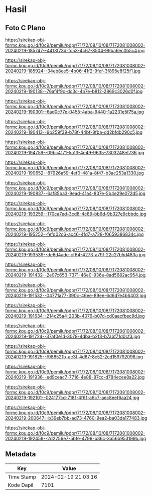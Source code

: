 # Hasil

## Foto C Plano

https://sirekap-obj-formc.kpu.go.id/f0c9/pemilu/pdpr/71/72/08/10/08/7172081008002-20240219-185747--4413f73d-fc53-4c67-8504-99ba6ec0b5c4.jpg

https://sirekap-obj-formc.kpu.go.id/f0c9/pemilu/pdpr/71/72/08/10/08/7172081008002-20240219-185924--34eb8ee5-4b06-41f2-9fef-3f895e8f25f1.jpg

https://sirekap-obj-formc.kpu.go.id/f0c9/pemilu/pdpr/71/72/08/10/08/7172081008002-20240219-190138--76af4f9c-dc3c-4b7e-b812-2869c3026d0f.jpg

https://sirekap-obj-formc.kpu.go.id/f0c9/pemilu/pdpr/71/72/08/10/08/7172081008002-20240219-190301--6ad0c77e-0455-4aba-9440-1a2231e5f75a.jpg

https://sirekap-obj-formc.kpu.go.id/f0c9/pemilu/pdpr/71/72/08/10/08/7172081008002-20240219-190413--9b259f39-b78f-44bf-8fba-dd2bfdb290c5.jpg

https://sirekap-obj-formc.kpu.go.id/f0c9/pemilu/pdpr/71/72/08/10/08/7172081008002-20240219-194759--09bc4171-5a13-4e49-9635-7303248ef736.jpg

https://sirekap-obj-formc.kpu.go.id/f0c9/pemilu/pdpr/71/72/08/10/08/7172081008002-20240219-190652--87926a59-4ef0-481a-8f47-b3ac253a1330.jpg

https://sirekap-obj-formc.kpu.go.id/f0c9/pemilu/pdpr/71/72/08/10/08/7172081008002-20240219-190837--6af85ba3-9ead-41a4-837e-5b4e29e072d5.jpg

https://sirekap-obj-formc.kpu.go.id/f0c9/pemilu/pdpr/71/72/08/10/08/7172081008002-20240219-193259--170ca7ed-3cd8-4c89-bb6d-9b327e9cbbdc.jpg

https://sirekap-obj-formc.kpu.go.id/f0c9/pemilu/pdpr/71/72/08/10/08/7172081008002-20240219-195252--fefd02c6-ac46-4fd7-a728-f0659386834c.jpg

https://sirekap-obj-formc.kpu.go.id/f0c9/pemilu/pdpr/71/72/08/10/08/7172081008002-20240219-193539--de6d4ade-cf64-4273-a79f-22c27b5d483a.jpg

https://sirekap-obj-formc.kpu.go.id/f0c9/pemilu/pdpr/71/72/08/10/08/7172081008002-20240219-191432--2e07c653-7371-46e0-936e-8ad5682ac954.jpg

https://sirekap-obj-formc.kpu.go.id/f0c9/pemilu/pdpr/71/72/08/10/08/7172081008002-20240219-191532--04771a77-390c-46ee-89ee-6d6d7e4b6403.jpg

https://sirekap-obj-formc.kpu.go.id/f0c9/pemilu/pdpr/71/72/08/10/08/7172081008002-20240219-191634--214c25a4-203b-4076-b07d-cd0aecfbec9d.jpg

https://sirekap-obj-formc.kpu.go.id/f0c9/pemilu/pdpr/71/72/08/10/08/7172081008002-20240219-191724--37af0e1d-3079-4dba-b2f3-b7abf71d0cf3.jpg

https://sirekap-obj-formc.kpu.go.id/f0c9/pemilu/pdpr/71/72/08/10/08/7172081008002-20240219-191825--f988521b-ae3f-4d67-8c52-2ed159792096.jpg

https://sirekap-obj-formc.kpu.go.id/f0c9/pemilu/pdpr/71/72/08/10/08/7172081008002-20240219-191936--ed9ceac7-7716-4e88-87cc-d784ecee8a22.jpg

https://sirekap-obj-formc.kpu.go.id/f0c9/pemilu/pdpr/71/72/08/10/08/7172081008002-20240219-192101--024177cd-7181-4f61-a6c7-aec8eef6aa24.jpg

https://sirekap-obj-formc.kpu.go.id/f0c9/pemilu/pdpr/71/72/08/10/08/7172081008002-20240219-200647--b39eb7bb-ad73-4760-9ea2-ba03da177483.jpg

https://sirekap-obj-formc.kpu.go.id/f0c9/pemilu/pdpr/71/72/08/10/08/7172081008002-20240219-192459--2d2256e7-5bfe-4799-b36c-3a56b953199b.jpg


## Metadata

| Key        | Value               |
| ---------- | ------------------- |
| Time Stamp | 2024-02-19 21:03:16 |
| Kode Dapil | 7101                |



